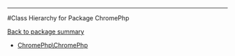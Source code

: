 - - -

#Class Hierarchy for Package ChromePhp

<div><a href='https://github.com/JeyDotC/Hirudo-docs/tree/master/chromephp'>Back to package summary</a></div>

<ul>
<li><a href="https://github.com/JeyDotC/Hirudo-docs/blob/master/ChromePhp/ChromePhp.md">ChromePhp\ChromePhp</a></li>
</ul>
